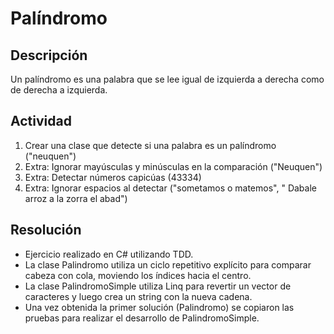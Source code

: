 # Palíndromo

## Descripción
Un palíndromo es una palabra que se lee igual de izquierda a derecha como de derecha a izquierda.

## Actividad
1. Crear una clase que detecte si una palabra es un palíndromo ("neuquen")
1. Extra: Ignorar mayúsculas y minúsculas en la comparación ("Neuquen")
1. Extra: Detectar números capicúas (43334)
1. Extra: Ignorar espacios al detectar ("sometamos o matemos", "    Dabale arroz a la zorra el abad")

## Resolución
- Ejercicio realizado en C# utilizando TDD.
- La clase Palindromo utiliza un ciclo repetitivo explícito para comparar cabeza con cola, moviendo los índices hacia el centro.
- La clase PalindromoSimple utiliza Linq para revertir un vector de caracteres y luego crea un string con la nueva cadena.
- Una vez obtenida la primer solución (Palindromo) se copiaron las pruebas para realizar el desarrollo de PalindromoSimple.
